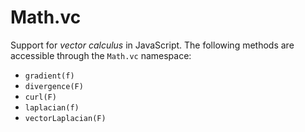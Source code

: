 # Math.vc
Support for _vector calculus_ in JavaScript.
The following methods are accessible through the `Math.vc` namespace:

- `gradient(f)`
- `divergence(F)`
- `curl(F)`
- `laplacian(f)`
- `vectorLaplacian(F)`
